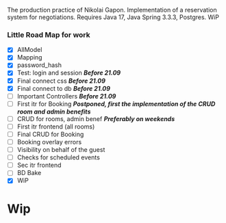 The production practice of Nikolai Gapon. Implementation of a reservation system for negotiations. Requires Java 17, Java Spring 3.3.3, Postgres.  WiP


### Little Road Map for work


- [x] AllModel  
- [x] Mapping  
- [x] password_hash
- [x] Test: login and session ___Before 21.09___
- [x] Final connect css ___Before 21.09___
- [x] Final connect to db ___Before 21.09___
- [ ] Important Controllers ___Before 21.09___
- [ ] First itr for Booking ___Postponed, first the implementation of the CRUD room and admin benefits___
- [ ] CRUD for rooms, admin benef ___Preferably on weekends___
- [ ] First itr frontend (all rooms)
- [ ] Final CRUD for Booking
- [ ] Booking overlay errors
- [ ] Visibility on behalf of the guest
- [ ] Checks for scheduled events
- [ ] Sec itr frontend
- [ ] BD Bake
- [x] WiP
# Wip